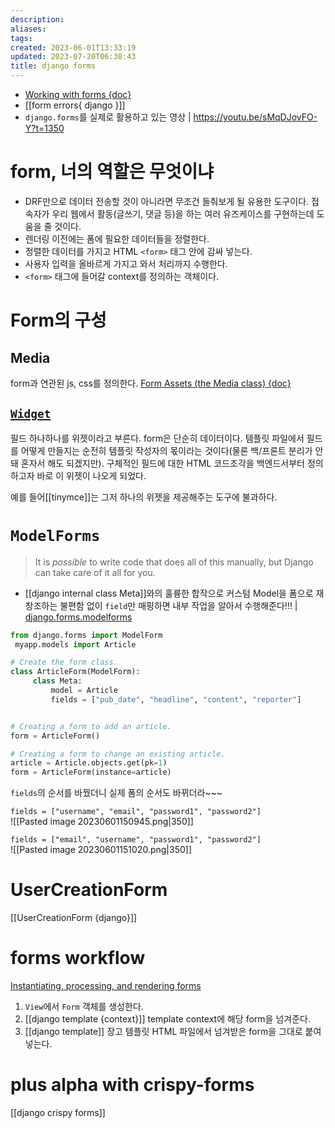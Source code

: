 ```yaml
---
description:
aliases: 
tags: 
created: 2023-06-01T13:33:19
updated: 2023-07-20T06:38:43
title: django forms
---
```

- [Working with forms {doc}](https://docs.djangoproject.com/en/4.2/topics/forms/)
- [[form errors{ django }]]
- `django.forms`를 실제로 활용하고 있는 영상 | <https://youtu.be/sMqDJovFO-Y?t=1350>

# form, 너의 역할은 무엇이냐

- DRF만으로 데이터 전송할 것이 아니라면 무조건 들춰보게 될 유용한 도구이다. 접속자가 우리 웹에서 활동(글쓰기, 댓글 등)을 하는 여러 유즈케이스를 구현하는데 도움을 줄 것이다.
- 렌더링 이전에는 폼에 필요한 데이터들을 정렬한다.
- 정렬한 데이터를 가지고 HTML `<form>` 태그 안에 감싸 넣는다.
- 사용자 입력을 올바르게 가지고 와서 처리까지 수행한다.
- `<form>` 태그에 들어갈 context를 정의하는 객체이다.

# Form의 구성

## Media 

form과 연관된 js, css를 정의한다. [Form Assets (the Media class) {doc}](https://docs.djangoproject.com/en/4.2/topics/forms/media/)

## [`Widget`](https://docs.djangoproject.com/en/4.2/ref/forms/widgets/) 

필드 하나하나를 위젯이라고 부른다. form은 단순히 데이터이다. 템플릿 파일에서 필드를 어떻게 만들지는 순전히 템플릿 작성자의 몫이라는 것이다(물론 백/프론트 분리가 안돼 혼자서 해도 되겠지만). 구체적인 필드에 대한 HTML 코드조각을 백엔드서부터 정의하고자 바로 이 위젯이 나오게 되었다.

예를 들어[[tinymce]]는 그저 하나의 위젯을 제공해주는 도구에 불과하다.

# `ModelForms`

> It is _possible_ to write code that does all of this manually, but Django can take care of it all for you.

- [[django internal class Meta]]와의 훌륭한 합작으로 커스텀 Model을 폼으로 재창조하는 불편함 없이 `field`만 매핑하면 내부 작업을 알아서 수행해준다!!! | [django.forms.modelforms](https://docs.djangoproject.com/en/4.2/topics/forms/modelforms/)

```python
from django.forms import ModelForm
 myapp.models import Article

# Create the form class.
class ArticleForm(ModelForm):
     class Meta:
         model = Article
         fields = ["pub_date", "headline", "content", "reporter"]


# Creating a form to add an article.
form = ArticleForm()

# Creating a form to change an existing article.
article = Article.objects.get(pk=1)
form = ArticleForm(instance=article)
```

`fields`의 순서를 바꿨더니 실제 폼의 순서도 바뀌더라~~~

`fields = ["username", "email", "password1", "password2"]`  
![[Pasted image 20230601150945.png|350]] 

`fields = ["email", "username", "password1", "password2"]`  
![[Pasted image 20230601151020.png|350]]

# UserCreationForm

[[UserCreationForm {django}]]

# forms workflow

[Instantiating, processing, and rendering forms](https://docs.djangoproject.com/en/4.2/topics/forms/#instantiating-processing-and-rendering-forms)

1. `View`에서 `Form` 객체를 생성한다.
2. [[django template {context}]] template context에 해당 form을 넘겨준다.
3. [[django template]] 장고 템플릿 HTML 파일에서 넘겨받은 form을 그대로 붙여넣는다.

# plus alpha with crispy-forms

[[django crispy forms]]
